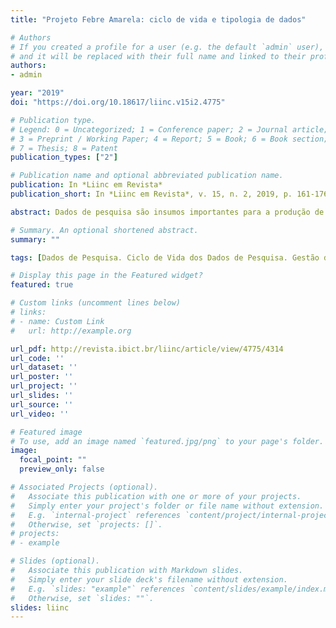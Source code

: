 ```yaml
---
title: "Projeto Febre Amarela: ciclo de vida e tipologia de dados"

# Authors
# If you created a profile for a user (e.g. the default `admin` user), write the username (folder name) here 
# and it will be replaced with their full name and linked to their profile.
authors:
- admin

year: "2019"
doi: "https://doi.org/10.18617/liinc.v15i2.4775"

# Publication type.
# Legend: 0 = Uncategorized; 1 = Conference paper; 2 = Journal article;
# 3 = Preprint / Working Paper; 4 = Report; 5 = Book; 6 = Book section;
# 7 = Thesis; 8 = Patent
publication_types: ["2"]

# Publication name and optional abbreviated publication name.
publication: In *Liinc em Revista*
publication_short: In *Liinc em Revista*, v. 15, n. 2, 2019, p. 161-176.

abstract: Dados de pesquisa são insumos importantes para a produção de conhecimento. A gestão e a curadoria adequada dos mesmos são formas de se evitar as constantes perdas de dados relatadas na literatura. Assim, apresenta-se a modelagem dos ciclos de vida de dados de pesquisa e a tipificação desses como forma de orientar a promoção de boas práticas de gestão e curadoria. Partindo desses pressupostos, o ciclo de vida dos dados gerados pelo Projeto Febre Amarela – Fiocruz-Minas é modelado e os dados são tipificados. Adicionalmente, são apontadas fragilidades e possibilidades para a gestão dos dados de pesquisa do referido projeto.

# Summary. An optional shortened abstract.
summary: ""

tags: [Dados de Pesquisa. Ciclo de Vida dos Dados de Pesquisa. Gestão dos Dados de Pesquisa.]

# Display this page in the Featured widget?
featured: true

# Custom links (uncomment lines below)
# links:
# - name: Custom Link
#   url: http://example.org

url_pdf: http://revista.ibict.br/liinc/article/view/4775/4314
url_code: ''
url_dataset: ''
url_poster: ''
url_project: ''
url_slides: ''
url_source: ''
url_video: ''

# Featured image
# To use, add an image named `featured.jpg/png` to your page's folder. 
image:
  focal_point: ""
  preview_only: false

# Associated Projects (optional).
#   Associate this publication with one or more of your projects.
#   Simply enter your project's folder or file name without extension.
#   E.g. `internal-project` references `content/project/internal-project/index.md`.
#   Otherwise, set `projects: []`.
# projects:
# - example

# Slides (optional).
#   Associate this publication with Markdown slides.
#   Simply enter your slide deck's filename without extension.
#   E.g. `slides: "example"` references `content/slides/example/index.md`.
#   Otherwise, set `slides: ""`.
slides: liinc
---
```

